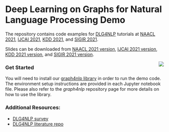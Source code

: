 # Deep Learning on Graphs for Natural Language Processing Demo


The repository contains code examples for [DLG4NLP](https://dlg4nlp.github.io) tutorials at [NAACL 2021](https://2021.naacl.org), [IJCAI 2021](https://ijcai-21.org), [KDD 2021](https://www.kdd.org/kdd2021/), and [SIGIR 2021](https://sigir.org/sigir2021/). 

Slides can be downloaded from [NAACL 2021 version](), [IJCAI 2021 version](), [KDD 2021 version](), and [SIGIR 2021 version](). 

<img align="right"  src="./graph.jpeg">

### Get Started

You will need to install our [graph4nlp library](https://github.com/graph4ai/graph4nlp) in order to run the demo code. The environment setup instructions are provided in each Jupyter notebook file. Please also refer to the *graph4nlp* repository page for more details on how to use the library.


### Additional Resources:

* [DLG4NLP survey]()
* [DLG4NLP literature repo](https://github.com/graph4ai/graph4nlp_literature)

<!-- ### Citation: -->

